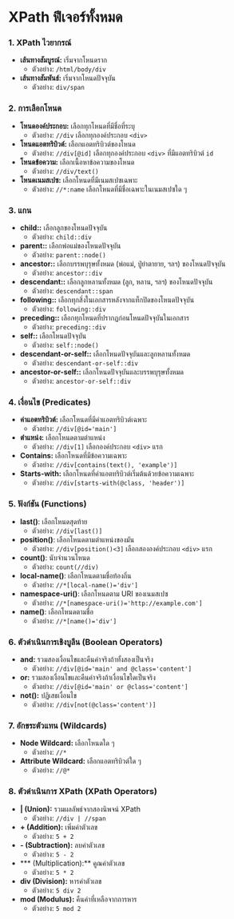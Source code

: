 # XPath ฟีเจอร์ทั้งหมด

### **1. XPath ไวยากรณ์**
   - **เส้นทางสัมบูรณ์:** เริ่มจากโหนดราก
     - ตัวอย่าง: `/html/body/div`
   - **เส้นทางสัมพันธ์:** เริ่มจากโหนดปัจจุบัน
     - ตัวอย่าง: `div/span`

### **2. การเลือกโหนด**
   - **โหนดองค์ประกอบ:** เลือกทุกโหนดที่มีชื่อที่ระบุ
     - ตัวอย่าง: `//div` เลือกทุกองค์ประกอบ `<div>`
   - **โหนดแอตทริบิวต์:** เลือกแอตทริบิวต์ของโหนด
     - ตัวอย่าง: `//div[@id]` เลือกทุกองค์ประกอบ `<div>` ที่มีแอตทริบิวต์ `id`
   - **โหนดข้อความ:** เลือกเนื้อหาข้อความของโหนด
     - ตัวอย่าง: `//div/text()`
   - **โหนดเนมสเปซ:** เลือกโหนดที่มีเนมสเปซเฉพาะ
     - ตัวอย่าง: `//*:name` เลือกโหนดที่มีชื่อเฉพาะในเนมสเปซใด ๆ

### **3. แกน**
   - **child::** เลือกลูกของโหนดปัจจุบัน
     - ตัวอย่าง: `child::div`
   - **parent::** เลือกพ่อแม่ของโหนดปัจจุบัน
     - ตัวอย่าง: `parent::node()`
   - **ancestor::** เลือกบรรพบุรุษทั้งหมด (พ่อแม่, ปู่ย่าตายาย, ฯลฯ) ของโหนดปัจจุบัน
     - ตัวอย่าง: `ancestor::div`
   - **descendant::** เลือกลูกหลานทั้งหมด (ลูก, หลาน, ฯลฯ) ของโหนดปัจจุบัน
     - ตัวอย่าง: `descendant::span`
   - **following::** เลือกทุกสิ่งในเอกสารหลังจากแท็กปิดของโหนดปัจจุบัน
     - ตัวอย่าง: `following::div`
   - **preceding::** เลือกทุกโหนดที่ปรากฏก่อนโหนดปัจจุบันในเอกสาร
     - ตัวอย่าง: `preceding::div`
   - **self::** เลือกโหนดปัจจุบัน
     - ตัวอย่าง: `self::node()`
   - **descendant-or-self::** เลือกโหนดปัจจุบันและลูกหลานทั้งหมด
     - ตัวอย่าง: `descendant-or-self::div`
   - **ancestor-or-self::** เลือกโหนดปัจจุบันและบรรพบุรุษทั้งหมด
     - ตัวอย่าง: `ancestor-or-self::div`

### **4. เงื่อนไข (Predicates)**
   - **ค่าแอตทริบิวต์:** เลือกโหนดที่มีค่าแอตทริบิวต์เฉพาะ
     - ตัวอย่าง: `//div[@id='main']`
   - **ตำแหน่ง:** เลือกโหนดตามตำแหน่ง
     - ตัวอย่าง: `//div[1]` เลือกองค์ประกอบ `<div>` แรก
   - **Contains:** เลือกโหนดที่มีข้อความเฉพาะ
     - ตัวอย่าง: `//div[contains(text(), 'example')]`
   - **Starts-with:** เลือกโหนดที่ค่าแอตทริบิวต์เริ่มต้นด้วยข้อความเฉพาะ
     - ตัวอย่าง: `//div[starts-with(@class, 'header')]`

### **5. ฟังก์ชัน (Functions)**
   - **last()**: เลือกโหนดสุดท้าย
     - ตัวอย่าง: `//div[last()]`
   - **position()**: เลือกโหนดตามตำแหน่งของมัน
     - ตัวอย่าง: `//div[position()<3]` เลือกสององค์ประกอบ `<div>` แรก
   - **count()**: นับจำนวนโหนด
     - ตัวอย่าง: `count(//div)`
   - **local-name()**: เลือกโหนดตามชื่อท้องถิ่น
     - ตัวอย่าง: `//*[local-name()='div']`
   - **namespace-uri()**: เลือกโหนดตาม URI ของเนมสเปซ
     - ตัวอย่าง: `//*[namespace-uri()='http://example.com']`
   - **name()**: เลือกโหนดตามชื่อ
     - ตัวอย่าง: `//*[name()='div']`

### **6. ตัวดำเนินการเชิงบูลีน (Boolean Operators)**
   - **and:** รวมสองเงื่อนไขและคืนค่าจริงถ้าทั้งสองเป็นจริง
     - ตัวอย่าง: `//div[@id='main' and @class='content']`
   - **or:** รวมสองเงื่อนไขและคืนค่าจริงถ้าเงื่อนไขใดเป็นจริง
     - ตัวอย่าง: `//div[@id='main' or @class='content']`
   - **not():** ปฏิเสธเงื่อนไข
     - ตัวอย่าง: `//div[not(@class='content')]`

### **7. อักขระตัวแทน (Wildcards)**
   - **Node Wildcard:** เลือกโหนดใด ๆ
     - ตัวอย่าง: `//*`
   - **Attribute Wildcard:** เลือกแอตทริบิวต์ใด ๆ
     - ตัวอย่าง: `//@*`

### **8. ตัวดำเนินการ XPath (XPath Operators)**
   - **| (Union):** รวมผลลัพธ์จากสองนิพจน์ XPath
     - ตัวอย่าง: `//div | //span`
   - **+ (Addition):** เพิ่มค่าตัวเลข
     - ตัวอย่าง: `5 + 2`
   - **- (Subtraction):** ลบค่าตัวเลข
     - ตัวอย่าง: `5 - 2`
   - *** (Multiplication):** คูณค่าตัวเลข
     - ตัวอย่าง: `5 * 2`
   - **div (Division):** หารค่าตัวเลข
     - ตัวอย่าง: `5 div 2`
   - **mod (Modulus):** คืนค่าที่เหลือจากการหาร
     - ตัวอย่าง: `5 mod 2`
